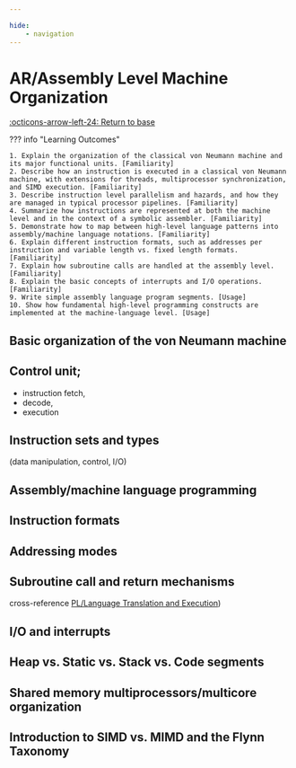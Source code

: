```yaml
---

hide:
    - navigation 
---
```

# AR/Assembly Level Machine Organization

[:octicons-arrow-left-24: Return to base](/Bodies-of-Knowledge/Computer-Architecture/)

??? info "Learning Outcomes"

    1. Explain the organization of the classical von Neumann machine and its major functional units. [Familiarity]
    2. Describe how an instruction is executed in a classical von Neumann machine, with extensions for threads, multiprocessor synchronization, and SIMD execution. [Familiarity]
    3. Describe instruction level parallelism and hazards, and how they are managed in typical processor pipelines. [Familiarity]
    4. Summarize how instructions are represented at both the machine level and in the context of a symbolic assembler. [Familiarity]
    5. Demonstrate how to map between high-level language patterns into assembly/machine language notations. [Familiarity]
    6. Explain different instruction formats, such as addresses per instruction and variable length vs. fixed length formats. [Familiarity]
    7. Explain how subroutine calls are handled at the assembly level. [Familiarity]
    8. Explain the basic concepts of interrupts and I/O operations. [Familiarity]
    9. Write simple assembly language program segments. [Usage]
    10. Show how fundamental high-level programming constructs are implemented at the machine-language level. [Usage]

## Basic organization of the von Neumann machine

## Control unit; 

- instruction fetch, 
- decode, 
- execution
  
## Instruction sets and types 

(data manipulation, control, I/O)

## Assembly/machine language programming

## Instruction formats

## Addressing modes

## Subroutine call and return mechanisms 

cross-reference [PL/Language Translation and Execution]())

## I/O and interrupts

## Heap vs. Static vs. Stack vs. Code segments

## Shared memory multiprocessors/multicore organization

## Introduction to SIMD vs. MIMD and the Flynn Taxonomy
